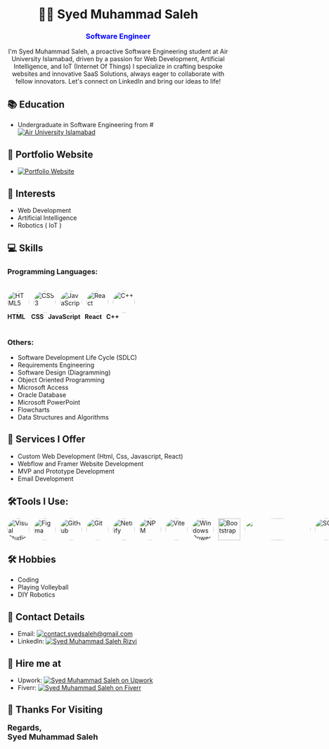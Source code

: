 <!-- Name and Profession -->
<h1 align="center">👨‍💻 Syed Muhammad Saleh</h1>
<h3 align="center" style="color:blue;">Software Engineer</h3>
<p align="center">I'm Syed Muhammad Saleh, a proactive Software Engineering student at Air University Islamabad, driven by a passion for Web Development, Artificial Intelligence, and IoT (Internet Of Things) I specialize in crafting bespoke websites and innovative SaaS Solutions, always eager to collaborate with fellow innovators. Let's connect on LinkedIn and bring our ideas to life!</p>

<!-- Education -->
## 📚 Education
- Undergraduate in Software Engineering from # [![Air University Islamabad](https://img.shields.io/badge/Air%20University-Islamabad-green)](https://au.edu.pk)

<!-- Portfolio Website -->
## 💼 Portfolio Website
- [![Portfolio Website](https://img.shields.io/badge/Portfolio-Website-green)](https://rizvisoft.netlify.app)

<!-- Interests -->
## 🎯 Interests
- Web Development
- Artificial Intelligence
- Robotics ( IoT )

<!-- Skills -->
## 💻 Skills
###  Programming Languages:
  <br>
  <div style="display: flex; flex-direction: row; gap: 10px; align-items: center;">
    <img src="https://cdn.jsdelivr.net/gh/devicons/devicon/icons/html5/html5-original.svg" alt="HTML5" width="50" height="50" style="border-radius: 50%;">
    <img src="https://cdn.jsdelivr.net/gh/devicons/devicon/icons/css3/css3-original.svg" alt="CSS3" width="50" height="50" style="border-radius: 50%;">
    <img src="https://cdn.jsdelivr.net/gh/devicons/devicon/icons/javascript/javascript-original.svg" alt="JavaScript" width="50" height="50" style="border-radius: 50%;">
    <img src="https://cdn.jsdelivr.net/gh/devicons/devicon/icons/react/react-original.svg" alt="React" width="50" height="50" style="border-radius: 50%;">
    <img src="https://cdn.jsdelivr.net/gh/devicons/devicon/icons/cplusplus/cplusplus-original.svg" alt="C++" width="50" height="50" style="border-radius: 50%;">
  </div>

  <div>
     <b> HTML &nbsp&nbsp CSS &nbsp JavaScript &nbsp React &nbsp C++ </b>
  </div>
<br>

### Others:
  - Software Development Life Cycle (SDLC)
  - Requirements Engineering
  - Software Design (Diagramming)
  - Object Oriented Programming
  - Microsoft Access
  - Oracle Database
  - Microsoft PowerPoint
  - Flowcharts
  - Data Structures and Algorithms

<!-- Services I Offer -->
## 💼 Services I Offer
- Custom Web Development (Html, Css, Javascript, React)
- Webflow and Framer Website Development
- MVP and Prototype Development
- Email Development

## 🛠️Tools I Use:
<div style="display: flex; flex-direction: row; gap: 10px; align-items: center;">
    <img src="https://cdn.jsdelivr.net/gh/devicons/devicon/icons/vscode/vscode-original.svg" alt="Visual Studio Code" width="50" height="50" style="border-radius: 50%;">
    <img src="https://cdn.jsdelivr.net/gh/devicons/devicon/icons/figma/figma-original.svg" alt="Figma" width="50" height="50" style="border-radius: 50%;">
    <img src="https://www.iconsdb.com/icons/preview/white/github-11-xxl.png" alt="GitHub" width="50" height="50" style="border-radius: 50%;">
    <img src="https://cdn.jsdelivr.net/gh/devicons/devicon/icons/git/git-original.svg" alt="Git" width="50" height="50" style="border-radius: 50%;">
    <img src="https://www.netlify.com/v3/img/components/logomark.png" alt="Netlify" width="50" height="50" style="border-radius: 50%;">
    <img src="https://cdn.jsdelivr.net/gh/devicons/devicon/icons/npm/npm-original-wordmark.svg" alt="NPM" width="50" height="50" style="border-radius: 50%;">
    <img src="https://vitejs.dev/logo.svg" alt="Vite" width="50" height="50" style="border-radius: 50%;">
    <img src="https://cdn.jsdelivr.net/gh/devicons/devicon/icons/windows8/windows8-original.svg" alt="Windows Powershell" width="50" height="50" style="border-radius: 50%;">
    <img src="https://cdn.jsdelivr.net/gh/devicons/devicon/icons/bootstrap/bootstrap-original.svg" alt="Bootstrap" width="50" height="50">
    <img src="https://raw.githubusercontent.com/tailwindlabs/tailwindcss/HEAD/.github/logo-dark.svg" alt="" width="150" height="50" style="border-radius: 50%;">
    <img src="https://cdn.jsdelivr.net/gh/devicons/devicon/icons/mysql/mysql-original.svg" alt="SQL" width="50" height="50" style="border-radius: 50%;">
    <img src="https://cdn.jsdelivr.net/gh/devicons/devicon/icons/mongodb/mongodb-original.svg" alt="MongoDB" width="50" height="50" style="border-radius: 50%;">
</div>

<!-- Hobbies -->
## 🛠️ Hobbies
- Coding
- Playing Volleyball
- DIY Robotics

<!-- Contact Details -->
## 📧 Contact Details
- Email: [![contact.syedsaleh@gmail.com](https://img.shields.io/badge/Email-contact.syedsaleh%40gmail.com-green)](mailto:contact.syedsaleh@gmail.com)
- LinkedIn: [![Syed Muhammad Saleh Rizvi](https://img.shields.io/badge/LinkedIn-Syed%20Muhammad%20Saleh%20Rizvi-green)](https://www.linkedin.com/in/syed-muhammad-saleh-rizvi)

<!-- Hire me at -->
## 💼 Hire me at
- Upwork: [![Syed Muhammad Saleh on Upwork](https://img.shields.io/badge/Upwork-Syed%20Muhammad%20Saleh-green)](https://www.upwork.com/freelancers/~01227483e76bdf54df)
- Fiverr: [![Syed Muhammad Saleh on Fiverr](https://img.shields.io/badge/Fiverr-Syed%20Muhammad%20Saleh-green)](https://www.fiverr.com/smsaleh199)

<!-- Thank you message -->
## 🙏 Thanks For Visiting
<span style="font-size:18px; font-weight:bold">Regards,  
Syed Muhammad Saleh</span>
